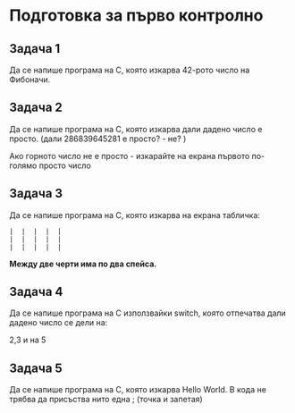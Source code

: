 # Подготовка за първо контролно

## Задача 1
Да се напише програма на С, която изкарва 42-рото число на Фибоначи.

## Задача 2
Да се напише програма на С, която изкарва дали дадено число е просто. (дали 286839645281 е просто? - не? )

Ако горното число не е просто - изкарайте на екрана първото по-голямо просто число

## Задача 3
Да се напише програма на С, която изкарва на екрана табличка:

```
|  |  |  |  |
|  |  |  |  |
|  |  |  |  |
```

__Между две черти има по два спейса.__

## Задача 4
Да се напише програма на С използвайки switch, която отпечатва дали дадено число се дели на:

2,3 и на 5

## Задача 5
Да се напишe програма на С, която изкарва Hello World. В кода не трябва да присъства нито една ; (точка и запетая)
